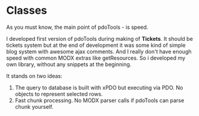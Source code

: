 # Classes

As you must know, the main point of pdoTools - is speed.

I developed first version of pdoTools during making of **Tickets**. It should be tickets system but at the end of development it was some kind of simple blog system with awesome ajax comments. And I really don't have enough speed with common MODX extras like getResources. So i developed my own library, without any snippets at the beginning.

It stands on two ideas:

1. The query to database is built with xPDO but executing via PDO. No objects to represent selected rows.
2. Fast chunk processing. No MODX parser calls if pdoTools can parse chunk yourself.
